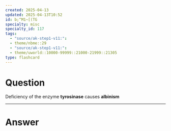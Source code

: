 ```yaml
---
created: 2025-04-13
updated: 2025-04-13T10:52
id: b;^M1~[(TG
specialty: misc
specialty_id: 117
tags:
  - "source/ak-step1-v11:": 
  - theme/nbme::29
  - "source/ak-step1-v11:": 
  - theme/uworld::10000-99999::21000-21999::21305
type: flashcard
---
```


# Question
Deficiency of the enzyme **tyrosinase** causes **albinism**

---

# Answer
